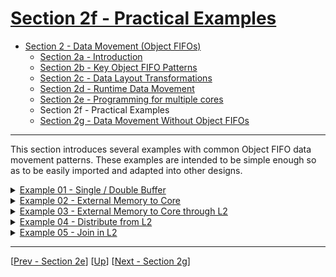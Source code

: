 <!---//===- README.md ---------------------------------------*- Markdown -*-===//
//
// This file is licensed under the Apache License v2.0 with LLVM Exceptions.
// See https://llvm.org/LICENSE.txt for license information.
// SPDX-License-Identifier: Apache-2.0 WITH LLVM-exception
//
// Copyright (C) 2024, Advanced Micro Devices, Inc.
// 
//===----------------------------------------------------------------------===//-->

# <ins>Section 2f - Practical Examples</ins>

* [Section 2 - Data Movement (Object FIFOs)](../../section-2/)
    * [Section 2a - Introduction](../section-2a/)
    * [Section 2b - Key Object FIFO Patterns](../section-2b/)
    * [Section 2c - Data Layout Transformations](../section-2c/)
    * [Section 2d - Runtime Data Movement](../section-2d/)
    * [Section 2e - Programming for multiple cores](../section-2e/)
    * Section 2f - Practical Examples
    * [Section 2g - Data Movement Without Object FIFOs](../section-2g/)

-----

This section introduces several examples with common Object FIFO data movement patterns. These examples are intended to be simple enough so as to be easily imported and adapted into other designs.

<details><summary><a href="./01_single_double_buffer/">Example 01 - Single / Double Buffer</a></summary>

* Core to core data movement using single / double buffer
</details>
<details><summary><a href="./02_external_mem_to_core/">Example 02 - External Memory to Core</a></summary>

* External memory to core and back using double buffers
</details>
<details><summary><a href="./03_external_mem_to_core_L2/">Example 03 - External Memory to Core through L2</a></summary>

* External memory to core and back through L2 using double buffers
</details>
<details><summary><a href="./04_distribute_L2/">Example 04 - Distribute from L2</a></summary>

*  Distribute data from external memory to cores through L2
</details>
<details><summary><a href="./05_join_L2/">Example 05 - Join in L2</a></summary>

* Join data from cores to external memory through L2
</details>

-----
[[Prev - Section 2e](../section-2e/)] [[Up](..)] [[Next - Section 2g](../section-2g/)]
